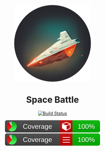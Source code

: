 <div align="center">
<a alt="Powered by MidJourney">
    <img src=./images/spaceship.png width=250><img>
</a>

<h1> Space Battle </h1>

[![Build Status](https://github.com/fantast03/ooaip2223/actions/workflows/build.yml/badge.svg)](https://github.com/Fantast03/ooaip2223/actions/workflows/build.yml) 

[![Coverage-Methods](./coveragereport/badge_methodcoverage.svg)](https://ooaip.fantast.dev/report/main)
[![Coverage-Lines](./coveragereport/badge_linecoverage.svg)](https://ooaip.fantast.dev/report/main)


</div>
